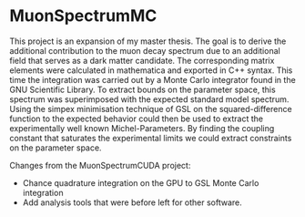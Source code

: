 # MuonSpectrumMC

This project is an expansion of my master thesis. The goal is to  derive 
the additional contribution to the muon decay spectrum due to an 
additional field that serves as a dark matter candidate. The 
corresponding matrix elements were calculated in mathematica and 
exported in C++ syntax.
This time the integration was carried out by a Monte Carlo integrator 
found in the GNU Scientific Library. 
To extract bounds on the parameter space, this spectrum was superimposed
with the expected standard model spectrum. Using the simpex minimisation
technique of GSL on the squared-difference function to the expected 
behavior could then be used to extract the experimentally well known 
Michel-Parameters. By finding the coupling constant that saturates the
experimental limits we could extract constraints on the parameter space.


Changes from the MuonSpectrumCUDA project:
- Chance quadrature integration on the GPU to GSL Monte Carlo integration
- Add analysis tools that were before left for other software.
